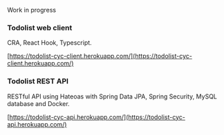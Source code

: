 Work in progress

### Todolist web client
CRA, React Hook, Typescript.

[https://todolist-cyc-client.herokuapp.com/](https://todolist-cyc-client.herokuapp.com/)
### Todolist REST API
RESTful API using Hateoas with Spring Data JPA, Spring Security, MySQL database and Docker.


[https://todolist-cyc-api.herokuapp.com/](https://todolist-cyc-api.herokuapp.com/)
